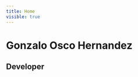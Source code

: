 ```yaml
---
title: Home
visible: true
---
```


 <div class="about">
   <h1>Gonzalo Osco Hernandez</h1>
   <h2>Developer</h2>
 </div>